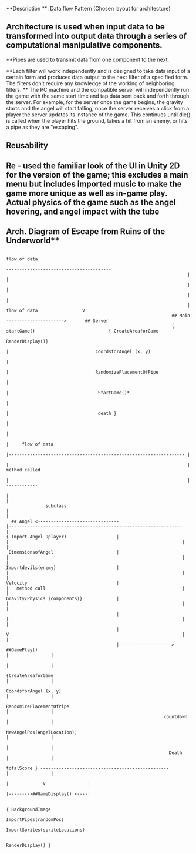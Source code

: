 **Description **: Data flow Pattern (Chosen layout for architecture)

## Architecture is used when input data to be transformed into output data through a series of computational manipulative components.
**Pipes are used to transmit data from one component to the next.

**Each filter will work independently and is designed to take data input of a certain form and produces data output to the next filter of a specified form. The filters don’t require any knowledge of the working of neighboring filters.
**
The PC machine and the compatible server will independently run the game with the same start time and tap data sent back and forth through the server. For example, for the server once the game begins, the gravity starts and the angel will start falling, once the server receives a click from a player the server updates its instance of the game. This continues until die() is called when the player hits the ground, takes a hit from an enemy, or hits a pipe as they are "escaping".

## Reusability
## Re - used the familiar look of the UI in Unity 2D for the version of the game; this excludes a main menu but includes imported music to make the game more unique as well as in-game play. Actual physics of the game such as the angel hovering, and angel impact with the tube



## Arch. Diagram of Escape from Ruins of the Underworld**

                                                                                         flow of data
                                                                          ----------------------------------------
                                                                         |                                       |
                                                                         |                                       |
                                                                         |                                       |
                                                                         |          flow of data                 V
                                                                   ## Main      ---------------------->       ## Server  
                                                                   { startGame()                            { CreateAreaforGame
                                                                    RenderDisplay()}
                                                                          |                                 CoordsforAngel (x, y)
                                                                          |
                                                                          |                                 RandomizePlacementOfPipe
                                                                          |
                                                                          |                                  StartGame()*
                                                                          |
                                                                          |                                  death }
                                                                          |  
                                                                          |
                                                                          |     flow of data
                                                                          |------------------------------------------------------------------- |
                                                                          |                                                                    |   method called
                                                                          |                                                                    | ------------|
                                                                          |                                                                                  |
                   subclass                                               |                                                                                  |
      ## Angel <-------------------------------                           |------------------------------------------------------------------                |
    { Import Angel 9player)                   |                           |                                                                  |                | 
     DimensionsofAngel                        |                           |                                                                  |                |
    Importdevils(enemy)                       |                           |                                                                  |                |
    Velocity                                  |                           |   method call                                                    |                |
    Gravity/Physics (components)}             |                           |                                                                  |                |
                                              |                           |                                                                  |                |
                                              |                           V                                                                  |                |
                                              |--------------------> ##GamePlay()                                                           |                |
                                                                                                                                            |                |
                                                               {CreateAreaforGame                                                           |                |
                                                               CoordsforAngel (x, y)                                                        |                |
                                                              RandomizePlacementOfPipe                                                      |                |
                                                                countdown                                                                   |                |
                                                              NewAngelPos(AngelLocation);                                                   |                |
                                                                                                                                            |                |
                                                                  Death                                                                     |                |
                                                                 totalScore } -------------------------------------------------             |                |
                                                                                                                              |             V                |
                                                                                                                              |-------->##GameDisplay() <----|
                                                                                                                                  
                                                                                                                                        { BackgroundImage
                                                                                                                                     ImportPipes(randomPos)
                                                                                                                                     ImportSprites(spriteLocations)
  
                                                                                                                                           RenderDisplay() }
                                                                 
                                                                 
                                                                                                                                                  






          
